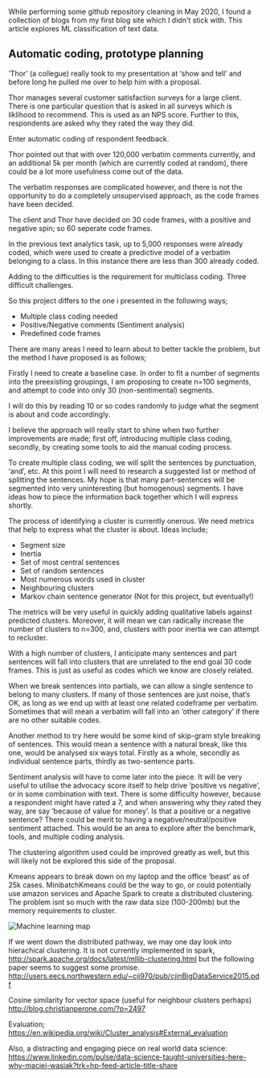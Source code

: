 While performing some github repository cleaning in May 2020, I found a collection of blogs from my first blog site which I didn't stick with. This article explores ML classification of text data.

## Automatic coding, prototype planning

‘Thor’ (a collegue) really took to my presentation at ‘show and tell’ and before long he pulled me over to help him with a proposal.

Thor manages several customer satisfaction surveys for a large client. There is one particular question that is asked in all surveys which is liklihood to recommend. This is used as an NPS score. Further to this, respondents are asked why they rated the way they did.

Enter automatic coding of respondent feedback.

Thor pointed out that with over 120,000 verbatim comments currently, and an additional 5k per month (which are currently coded at random), there could be a lot more usefulness come out of the data.

The verbatim responses are complicated however, and there is not the opportunity to do a completely unsupervised approach, as the code frames have been decided.

The client and Thor have decided on 30 code frames, with a positive and negative spin; so 60 seperate code frames.

In the previous text analytics task, up to 5,000 responses were already coded, which were used to create a predictive model of a verbatim belonging to a class. In this instance there are less than 300 already coded.

Adding to the difficulties is the requirement for multiclass coding. Three difficult challenges.

So this project differs to the one i presented in the following ways;

* Multiple class coding needed
* Positive/Negative comments (Sentiment analysis)
* Predefined code frames

There are many areas I need to learn about to better tackle the problem, but the method I have proposed is as follows;

Firstly I need to create a baseline case. In order to fit a number of segments into the preexisting groupings, I am proposing to create n=100 segments, and attempt to code into only 30 (non-sentimental) segments.

I will do this by reading 10 or so codes randomly to judge what the segment is about and code accordingly.

I believe the approach will really start to shine when two further improvements are made; first off, introducing multiple class coding, secondly, by creating some tools to aid the manual coding process.

To create multiple class coding, we will split the sentences by punctuation, ‘and’, etc. At this point I will need to research a suggested list or method of splitting the sentences. My hope is that many part-sentences will be segmented into very uninteresting (but homogenous) segments. I have ideas how to piece the information back together which I will express shortly.

The process of identifying a cluster is currently onerous. We need metrics that help to express what the cluster is about. Ideas include;

* Segment size
* Inertia
* Set of most central sentences
* Set of random sentences
* Most numerous words used in cluster
* Neighbouring clusters
* Markov chain sentence generator (Not for this project, but eventually!)

The metrics will be very useful in quickly adding qualitative labels against predicted clusters. Moreover, it will mean we can radically increase the number of clusters to n=300, and, clusters with poor inertia we can attempt to recluster.

With a high number of clusters, I anticipate many sentences and part sentences will fall into clusters that are unrelated to the end goal 30 code frames. This is just as useful as codes which we know are closely related.

When we break sentences into partials, we can allow a single sentence to belong to many clusters. If many of those sentences are just noise, that’s OK, as long as we end up with at least one related codeframe per verbatim. Sometimes that will mean a verbatim will fall into an ‘other category’ if there are no other suitable codes.

Another method to try here would be some kind of skip-gram style breaking of sentences. This would mean a sentence with a natural break, like this one, would be analysed six ways total. Firstly as a whole, secondly as individual sentence parts, thirdly as two-sentence parts.

Sentiment analysis will have to come later into the piece. It will be very useful to utilise the advocacy score itself to help drive ‘positive vs negative’, or in some combination with text. There is some difficulty however, because a respondent might have rated a 7, and when answering why they rated they way, are say ‘because of value for money’. Is that a positive or a negative sentence? There could be merit to having a negative/neutral/positive sentiment attached. This would be an area to explore after the benchmark, tools, and multiple coding analysis.

The clustering algorithm used could be improved greatly as well, but this will likely not be explored this side of the proposal.

Kmeans appears to break down on my laptop and the office ‘beast’ as of 25k cases. MinibatchKmeans could be the way to go, or could potentially use amazon services and Apache Spark to create a distributed clustering. The problem isnt so much with the raw data size (100-200mb) but the memory requirements to cluster.

![Machine learning map](http://1.bp.blogspot.com/-ME24ePzpzIM/UQLWTwurfXI/AAAAAAAAANw/W3EETIroA80/s1600/drop_shadows_background.png "Machine learning map")

If we went down the distributed pathway, we may one day look into hierachical clustering. It is not currently implemented in spark, http://spark.apache.org/docs/latest/mllib-clustering.html but the following paper seems to suggest some promise. http://users.eecs.northwestern.edu/~cji970/pub/cjinBigDataService2015.pdf

Cosine similarity for vector space (useful for neighbour clusters perhaps) http://blog.christianperone.com/?p=2497

Evaluation; https://en.wikipedia.org/wiki/Cluster_analysis#External_evaluation

Also, a distracting and engaging piece on real world data science: https://www.linkedin.com/pulse/data-science-taught-universities-here-why-maciej-wasiak?trk=hp-feed-article-title-share
